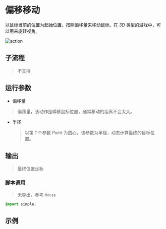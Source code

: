 # 偏移移动 
以鼠标当前的位置为起始位置，按照偏移量来移动鼠标。在 *3D* 类型的游戏中，可以用来旋转视角。


![action](./images/2022-12-26_163737.png ':size=90%')


## 子流程
> 不支持


## 运行参数

* 偏移量
> 偏移量，该动作是瞬移鼠标位置，通常移动的距离不会太大。
* 半径
  > 以第 *1* 个参数 *Point* 为圆心，该参数为半径，动态计算最终的目标位置。

## 输出
> 最终位置坐标

### 脚本调用
> 无导出，参考 `Mouse`
```python
import simple;

```

## 示例


